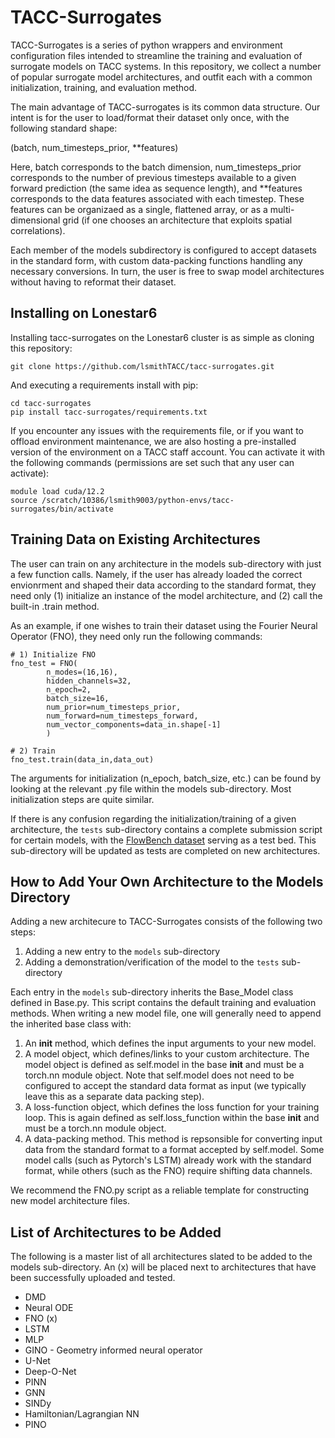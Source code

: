 # TACC-Surrogates

TACC-Surrogates is a series of python wrappers and environment configuration files intended to streamline the training and evaluation of surrogate models on TACC systems. In this repository, we collect a number of popular surrogate model architectures, and outfit each with a common initialization, training, and evaluation method.

The main advantage of TACC-surrogates is its common data structure. Our intent is for the user
to load/format their dataset only once, with the following standard shape:

(batch, num_timesteps_prior, **features)

Here, batch corresponds to the batch dimension, num_timesteps_prior corresponds to the number
of previous timesteps available to a given forward prediction (the same idea as sequence length),
and **features corresponds to the data features associated with each timestep. 
These features can be organizaed as a single, flattened array, or as 
a multi-dimensional grid (if one chooses an architecture that exploits spatial correlations). 

Each member of the models subdirectory is configured to accept datasets in the standard form, with custom data-packing functions handling any necessary conversions. In turn, the user is free to swap model architectures without having to reformat their dataset. 


## Installing on Lonestar6

Installing tacc-surrogates on the Lonestar6 cluster is as simple as cloning this repository:
```
git clone https://github.com/lsmithTACC/tacc-surrogates.git
```

And executing a requirements install with pip:
```
cd tacc-surrogates
pip install tacc-surrogates/requirements.txt
```

If you encounter any issues with the requirements file, or if you want to offload environment maintenance, we are also hosting a pre-installed version of the environment on a TACC staff account. You can activate it with the following commands (permissions are set such that any user can activate):
```
module load cuda/12.2
source /scratch/10386/lsmith9003/python-envs/tacc-surrogates/bin/activate
```

## Training Data on Existing Architectures

The user can train on any architecture in the models sub-directory with just a few function calls. Namely, if the user has already loaded the correct envionrment and shaped their data according to the standard format, they need only (1) initialize an instance of the model architecture, and (2) call the built-in .train method. 

As an example, if one wishes to train their dataset using the Fourier Neural Operator (FNO), 
they need only run the following commands:

```
# 1) Initialize FNO
fno_test = FNO(
        n_modes=(16,16),
        hidden_channels=32,
        n_epoch=2,
        batch_size=16,
        num_prior=num_timesteps_prior,
        num_forward=num_timesteps_forward,
        num_vector_components=data_in.shape[-1]
        )

# 2) Train
fno_test.train(data_in,data_out)
```

The arguments for initialization (n_epoch, batch_size, etc.) can be found by looking at the relevant .py file within the models sub-directory. Most initialization steps are quite similar.

If there is any confusion regarding the initialization/training of a given architecture, the ```tests``` sub-directory contains a complete submission script for certain models, with the [FlowBench dataset](https://baskargroup.bitbucket.io/) serving as a test bed. This sub-directory will be updated as tests are completed on new architectures.


## How to Add Your Own Architecture to the Models Directory

Adding a new architecure to TACC-Surrogates consists of the following two steps:

1) Adding a new entry to the ```models``` sub-directory
2) Adding a demonstration/verification of the model to the ```tests``` sub-directory

Each entry in the ```models``` sub-directory inherits the Base_Model class defined in Base.py. This script contains the default training and evaluation methods. When writing a new model file, one will generally need to append the inherited base class with:

1) An __init__ method, which defines the input arguments to your new model.
2) A model object, which defines/links to your custom architecture. The model object is defined as self.model in the base __init__ and must be a torch.nn module object. Note that self.model does not need to be configured to accept the standard data format as input (we typically leave this as a separate data packing step).
3) A loss-function object, which defines the loss function for your training loop. This is again defined as self.loss_function within the base __init__ and must be a torch.nn module object.
4) A data-packing method. This method is repsonsible for converting input data from the standard format to a format accepted by self.model. Some model calls (such as Pytorch's LSTM) already work with the standard format, while others (such as the FNO) require shifting data channels.

We recommend the FNO.py script as a reliable template for constructing new model architecture files.


## List of Architectures to be Added

The following is a master list of all architectures slated to be added to the models sub-directory. An (x) will be placed next to architectures that have been successfully uploaded and tested.

- DMD
- Neural ODE 
- FNO (x)
- LSTM 
- MLP
- GINO - Geometry informed neural operator
- U-Net
- Deep-O-Net
- PINN
- GNN
- SINDy 
- Hamiltonian/Lagrangian NN
- PINO 
